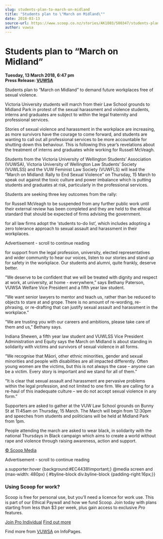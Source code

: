 ```yaml
---
slug: students-plan-to-march-on-midland
title: "Students plan to \"March on Midland\""
date: 2018-03-13
source-url: https://www.scoop.co.nz/stories/AK1803/S00347/students-plan-to-march-on-midland.htm
author: vuwsa
---
```

Students plan to “March on Midland”
===================================

**Tuesday, 13 March 2018, 6:47 pm**  
**Press Release: [VUWSA](https://info.scoop.co.nz/VUWSA)**

Students plan to “March on Midland” to demand future workplaces free of sexual violence.

Victoria University students will march from their Law School grounds to Midland Park in protest of the sexual harassment and violence students, interns and graduates are subject to within the legal fraternity and professional services.

Stories of sexual violence and harassment in the workplace are increasing, as more survivors have the courage to come forward, and students are wanting to call out all professional services to be more accountable for shutting down this behaviour. This is following this year’s revelations about the treatment of interns and graduates while working for Russell McVeagh.

Students from the Victoria University of Wellington Students’ Association (VUWSA), Victoria University of Wellington Law Students’ Society (VUWLSS) and the VUW Feminist Law Society (VUWFLS) will lead the “March on Midland: Rally to End Sexual Violence” on Thursday, 15 March to speak out against the toxic culture and power imbalance which is putting students and graduates at risk, particularly in the professional services.

Students are seeking three key outcomes from the rally:

for Russell McVeagh to be suspended from any further public work until their external review has been completed and they are held to the ethical standard that should be expected of firms advising the government.

for all law firms adopt the ‘students to-do list’, which includes adopting a zero tolerance approach to sexual assault and harassment in their workplaces.

Advertisement - scroll to continue reading





for support from the legal profession, university, elected representatives and wider community to hear our voices, listen to our stories and stand up for safety in the workplace. Our students and alumni, quite frankly, deserve better.

“We deserve to be confident that we will be treated with dignity and respect at work, at university, at home - everywhere,” says Bethany Paterson, VUWSA Welfare Vice President and a fifth year law student.

“We want senior lawyers to mentor and teach us, rather than be reduced to objects to stare at and grope. There is no amount of re-wording, re-phrasing, or re-drafting that can justify sexual assault and harassment in the workplace.”

“We are trusting you with our careers and ambitions, please take care of them and us,” Bethany says.

Indiana Shewen, a fifth year law student and VUWLSS Vice President Administration and Equity says the March on Midland is about standing in solidarity with victims and survivors of sexual violence in all forms.

“We recognise that Māori, other ethnic minorities, gender and sexual minorities and people with disabilities are all impacted differently. Often young women are the victims, but this is not always the case – anyone can be a victim. Every story is important and we stand for all of them.”

“It is clear that sexual assault and harassment are pervasive problems within the legal profession, and not limited to one firm. We are calling for a re-haul of this inadequate culture – we do not accept sexual violence in any form.”

Supporters are asked to gather at the VUW Law School grounds on Bunny St at 11:45am on Thursday, 15 March. The March will begin from 12:30pm and speeches from students and politicians will be held at Midland Park from 1pm.

People attending the march are asked to wear black, in solidarity with the national Thursdays in Black campaign which aims to create a world without rape and violence through raising awareness, action and support.

[© Scoop Media](http://www.scoop.co.nz/about/terms.html)  

Advertisement - scroll to continue reading



a.supporter:hover {background:#EC4438!important;} @media screen and (max-width: 480px) { #byline-block div.byline-block {padding-right:16px;}}

### Using Scoop for work?

Scoop is free for personal use, but you’ll need a licence for work use. This is part of our Ethical Paywall and how we fund Scoop. Join today with plans starting from less than $3 per week, plus gain access to exclusive _Pro_ features.  
  
[Join Pro Individual](https://pro.scoop.co.nz/Individual/?from=ProIn24) [Find out more](https://pro.scoop.co.nz/using-scoop-for-work/?from=ProIn24)

Find more from [VUWSA](https://info.scoop.co.nz/VUWSA) on InfoPages.